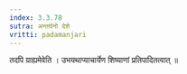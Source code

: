 ```yaml
---
index: 3.3.78
sutra: अन्तर्घनो देशे
vritti: padamanjari
---
```


 तदपि ग्राह्यमेवेति । उभयथाप्याचार्येण शिष्याणां प्रतिपादितत्वात् ॥